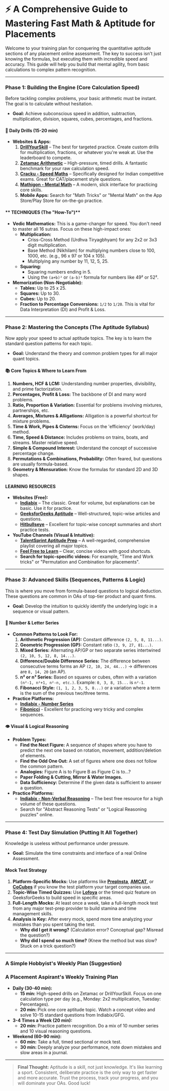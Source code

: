# ⚡ A Comprehensive Guide to Mastering Fast Math & Aptitude for Placements

Welcome to your training plan for conquering the quantitative aptitude sections of any placement online assessment. The key to success isn't just knowing the formulas, but executing them with incredible speed and accuracy. This guide will help you build that mental agility, from basic calculations to complex pattern recognition.

---

### **Phase 1: Building the Engine (Core Calculation Speed)**

Before tackling complex problems, your basic arithmetic must be instant. The goal is to calculate without hesitation.

* **Goal:** Achieve subconscious speed in addition, subtraction, multiplication, division, squares, cubes, percentages, and fractions.

#### **🧠 Daily Drills (15-20 min)**
* **Websites & Apps:**
    1.  [**DrillYourSkill**](https://drillyourskill.com/) – The best for targeted practice. Create custom drills for multiplication, fractions, or whatever you're weak at. Use the leaderboard to compete.
    2.  [**Zetamac Arithmetic**](https://arithmetic.zetamac.com/) – High-pressure, timed drills. A fantastic benchmark for your raw calculation speed.
    3.  [**Cracku - Speed Maths**](https://cracku.in/speedmath) – Specifically designed for Indian competitive exams. Great for CAT/placement style questions.
    4.  [**Mathigon - Mental Math**](https://mathigon.org/mental-math) – A modern, slick interface for practicing core skills.
    5.  **Mobile Apps:** Search for "Math Tricks" or "Mental Math" on the App Store/Play Store for on-the-go practice.

#### ** TECHNIQUES (The "How-To")**
* **Vedic Mathematics:** This is a game-changer for speed. You don't need to master all 16 sutras. Focus on these high-impact ones:
    * **Multiplication:**
        * Criss-Cross Method (Urdhva Tiryagbhyam) for any 2x2 or 3x3 digit multiplication.
        * Base Method (Nikhilam) for multiplying numbers close to 100, 1000, etc. (e.g., 96 x 97 or 104 x 105).
        * Multiplying any number by 11, 12, 5, 25.
    * **Squaring:**
        * Squaring numbers ending in 5.
        * Using the `(a+b)²` or `(a-b)²` formula for numbers like 49² or 52².
* **Memorization (Non-Negotiable):**
    * **Tables:** Up to 25 x 25.
    * **Squares:** Up to 30.
    * **Cubes:** Up to 20.
    * **Fraction to Percentage Conversions:** `1/2` to `1/20`. This is vital for Data Interpretation (DI) and Profit & Loss.

---

### **Phase 2: Mastering the Concepts (The Aptitude Syllabus)**

Now apply your speed to actual aptitude topics. The key is to learn the standard question patterns for each topic.

* **Goal:** Understand the theory and common problem types for all major quant topics.

#### **📚 Core Topics & Where to Learn From**
1.  **Numbers, HCF & LCM:** Understanding number properties, divisibility, and prime factorization.
2.  **Percentages, Profit & Loss:** The backbone of DI and many word problems.
3.  **Ratio, Proportion & Variation:** Essential for problems involving mixtures, partnerships, etc.
4.  **Averages, Mixtures & Alligations:** Alligation is a powerful shortcut for mixture problems.
5.  **Time & Work, Pipes & Cisterns:** Focus on the 'efficiency' (work/day) method.
6.  **Time, Speed & Distance:** Includes problems on trains, boats, and streams. Master relative speed.
7.  **Simple & Compound Interest:** Understand the concept of successive percentage change.
8.  **Permutations & Combinations, Probability:** Often feared, but questions are usually formula-based.
9.  **Geometry & Mensuration:** Know the formulas for standard 2D and 3D shapes.

#### **LEARNING RESOURCES**
* **Websites (Free):**
    * [**Indiabix**](https://www.indiabix.com/quantitative-aptitude/questions-and-answers/) – The classic. Great for volume, but explanations can be basic. Use it for practice.
    * [**GeeksforGeeks Aptitude**](https://www.geeksforgeeks.org/quantitative-aptitude-2/) – Well-structured, topic-wise articles and questions.
    * [**Hitbullseye**](https://www.hitbullseye.com/Aptitude-Home.php) – Excellent for topic-wise concept summaries and short practice tests.
* **YouTube Channels (Visual & Intuitive):**
    * [**TalentSprint Aptitude Prep**](https://www.youtube.com/playlist?list=PLB5A7955160D054C5) – A well-regarded, comprehensive playlist covering all major topics.
    * [**Feel Free to Learn**](https://www.youtube.com/@FeelFreetoLearn) – Clear, concise videos with good shortcuts.
    * **Search for topic-specific videos:** For example, "Time and Work tricks" or "Permutation and Combination for placements".

---

### **Phase 3: Advanced Skills (Sequences, Patterns & Logic)**

This is where you move from formula-based questions to logical deduction. These questions are common in OAs of top-tier product and quant firms.

* **Goal:** Develop the intuition to quickly identify the underlying logic in a sequence or visual pattern.

#### **🔢 Number & Letter Series**
* **Common Patterns to Look For:**
    1.  **Arithmetic Progression (AP):** Constant difference `(2, 5, 8, 11...)`.
    2.  **Geometric Progression (GP):** Constant ratio `(3, 9, 27, 81...)`.
    3.  **Mixed Series:** Alternating AP/GP or two separate series intertwined `(2, 10, 5, 12, 8, 14...)`.
    4.  **Difference/Double Difference Series:** The difference between consecutive terms forms an AP `(2, 10, 24, 44...)` -> differences are `8, 14, 20` (an AP).
    5.  **n² or n³ Series:** Based on squares or cubes, often with a variation `(n²-1, n²+1, n²-n, etc.)`. Example: `0, 3, 8, 15...` is `n²-1`.
    6.  **Fibonacci Style:** `(1, 1, 2, 3, 5, 8...)` or a variation where a term is the sum of the previous two/three terms.
* **Practice Platforms:**
    * [**Indiabix - Number Series**](https://www.indiabix.com/verbal-reasoning/number-series/)
    * [**Fibonicci**](https://www.fibonicci.com/sequences/) - Excellent for practicing very tricky and complex sequences.

#### **👁️ Visual & Logical Reasoning**
* **Problem Types:**
    * **Find the Next Figure:** A sequence of shapes where you have to predict the next one based on rotation, movement, addition/deletion of elements.
    * **Find the Odd One Out:** A set of figures where one does not follow the common pattern.
    * **Analogies:** Figure A is to Figure B as Figure C is to...?
    * **Paper Folding & Cutting, Mirror & Water Images.**
    * **Data Sufficiency:** Determine if the given data is sufficient to answer a question.
* **Practice Platforms:**
    * [**Indiabix - Non-Verbal Reasoning**](https://www.indiabix.com/non-verbal-reasoning/series/) – The best free resource for a high volume of these questions.
    * Search for "Abstract Reasoning Tests" or "Logical Reasoning puzzles" online.

---

### **Phase 4: Test Day Simulation (Putting It All Together)**

Knowledge is useless without performance under pressure.

* **Goal:** Simulate the time constraints and interface of a real Online Assessment.

#### **Mock Test Strategy**
1.  **Platform-Specific Mocks:** Use platforms like [**PrepInsta**](https://prepinsta.com/), [**AMCAT**](https://www.myamcat.com/), or [**CoCubes**](https://www.cocubes.com/) if you know the test platform your target companies use.
2.  **Topic-Wise Timed Quizzes:** Use [**Lofoya**](https://lofoya.com/) or the timed quiz feature on GeeksforGeeks to build speed in specific areas.
3.  **Full-Length Mocks:** At least once a week, take a full-length mock test from any major test-prep provider to build stamina and time management skills.
4.  **Analysis is Key:** After every mock, spend more time analyzing your mistakes than you spent taking the test.
    * **Why did I get it wrong?** (Calculation error? Conceptual gap? Misread the question?)
    * **Why did I spend so much time?** (Knew the method but was slow? Stuck on a trick question?)

---

### **A Simple Hobbyist's Weekly Plan (Suggestion)**

### **A Placement Aspirant's Weekly Training Plan**

* **Daily (30-40 min):**
    * **15 min:** High-speed drills on Zetamac or DrillYourSkill. Focus on one calculation type per day (e.g., Monday: 2x2 multiplication, Tuesday: Percentages).
    * **20 min:** Pick one core aptitude topic. Watch a concept video and solve 10-15 standard questions from Indiabix/GFG.
* **3-4 Times a Week (20 min):**
    * **20 min:** Practice pattern recognition. Do a mix of 10 number series and 10 visual reasoning questions.
* **Weekend (60-90 min):**
    * **60 min:** Take a full, timed sectional or mock test.
    * **30 min:** Deeply analyze your performance, note down mistakes and slow areas in a journal.

---

> **Final Thought:** Aptitude is a skill, not just knowledge. It's like learning a sport. Consistent, deliberate practice is the only way to get faster and more accurate. Trust the process, track your progress, and you will dominate your OAs. Good luck!
